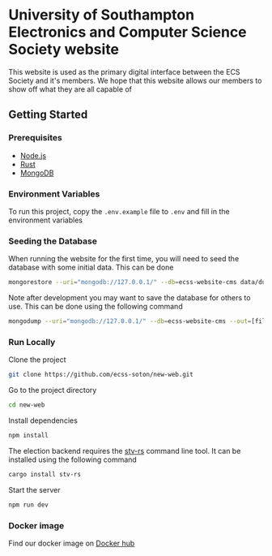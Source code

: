 # University of Southampton Electronics and Computer Science Society website

This website is used as the primary digital interface between the ECS Society and it's members. We hope that this
website allows our members to show off what they are all capable of

## Getting Started

### Prerequisites

- [Node.js](https://nodejs.org/en/download/)
- [Rust](https://www.rust-lang.org/tools/install)
- [MongoDB](https://www.mongodb.com/try/download/community)

### Environment Variables

To run this project, copy the `.env.example` file to `.env` and fill in the environment variables

### Seeding the Database

When running the website for the first time, you will need to seed the database with some initial data. This can be done

```bash
mongorestore --uri="mongodb://127.0.0.1/" --db=ecss-website-cms data/dump/ecss-website-cms
```

Note after development you may want to save the database for others to use. This can be done using the following command

```bash
mongodump --uri="mongodb://127.0.0.1/" --db=ecss-website-cms --out=[file path to ./data]
```

### Run Locally

Clone the project

```bash
git clone https://github.com/ecss-soton/new-web.git
```

Go to the project directory

```bash
cd new-web
```

Install dependencies

```bash
npm install
```

The election backend requires the [stv-rs](https://crates.io/crates/stv-rs) command line tool. It can be installed using
the following command

```bash
cargo install stv-rs
```

Start the server

```bash
npm run dev
```

### Docker image

Find our docker image on [Docker hub](https://hub.docker.com/r/ecss/web_main)

